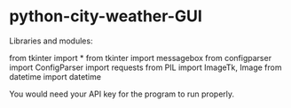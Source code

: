 # python-city-weather-GUI

Libraries and modules:

from tkinter import *
from tkinter import messagebox
from configparser import ConfigParser
import requests
from PIL import ImageTk, Image
from datetime import datetime

You would need your API key for the program to run properly. 
